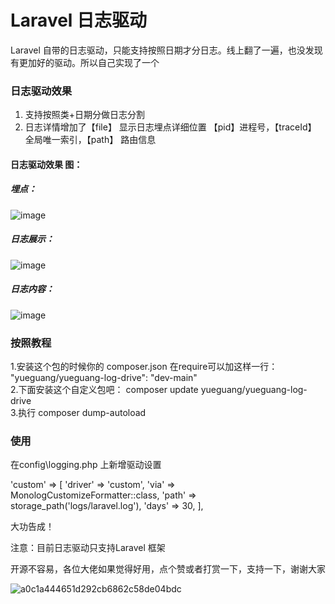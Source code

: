 # Laravel 日志驱动 
Laravel 自带的日志驱动，只能支持按照日期才分日志。线上翻了一遍，也没发现有更加好的驱动。所以自己实现了一个

### 日志驱动效果
1. 支持按照类+日期分做日志分割 
2. 日志详情增加了【file】 显示日志埋点详细位置 【pid】进程号，【traceId】 全局唯一索引，【path】 路由信息

#### 日志驱动效果 图：

##### 埋点：
![image](https://user-images.githubusercontent.com/21374954/144803541-f7cb2896-b0b8-4a4d-99d6-d72f03a52c28.png)

##### 日志展示：
![image](https://user-images.githubusercontent.com/21374954/144803571-e34e973b-bc12-4de0-99a3-7ccfb45d9fc5.png)

##### 日志内容：
![image](https://user-images.githubusercontent.com/21374954/144803685-86caf272-80fb-42a8-8fd7-09512d0a1df0.png)


### 按照教程
1.安装这个包的时候你的 composer.json 在require可以加这样一行：   "yueguang/yueguang-log-drive": "dev-main"     
2.下面安装这个自定义包吧： composer update yueguang/yueguang-log-drive     
3.执行 composer dump-autoload     

### 使用
在config\logging.php 上新增驱动设置  

  'custom' => [
            'driver' => 'custom',
            'via' => MonologCustomizeFormatter::class,
            'path' => storage_path('logs/laravel.log'),
            'days' => 30,
        ],

大功告成！

注意：目前日志驱动只支持Laravel 框架

开源不容易，各位大佬如果觉得好用，点个赞或者打赏一下，支持一下，谢谢大家


![a0c1a444651d292cb6862c58de04bdc](https://user-images.githubusercontent.com/21374954/144804788-2b0024a3-d383-4581-af30-cf944f410274.jpg)




